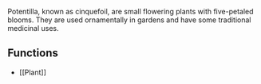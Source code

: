 Potentilla, known as cinquefoil, are small flowering plants with five-petaled blooms. They are used ornamentally in gardens and have some traditional medicinal uses.
## Functions
- [[Plant]]
